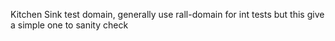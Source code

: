 Kitchen Sink test domain, generally use rall-domain for int tests but this give a simple one to sanity check